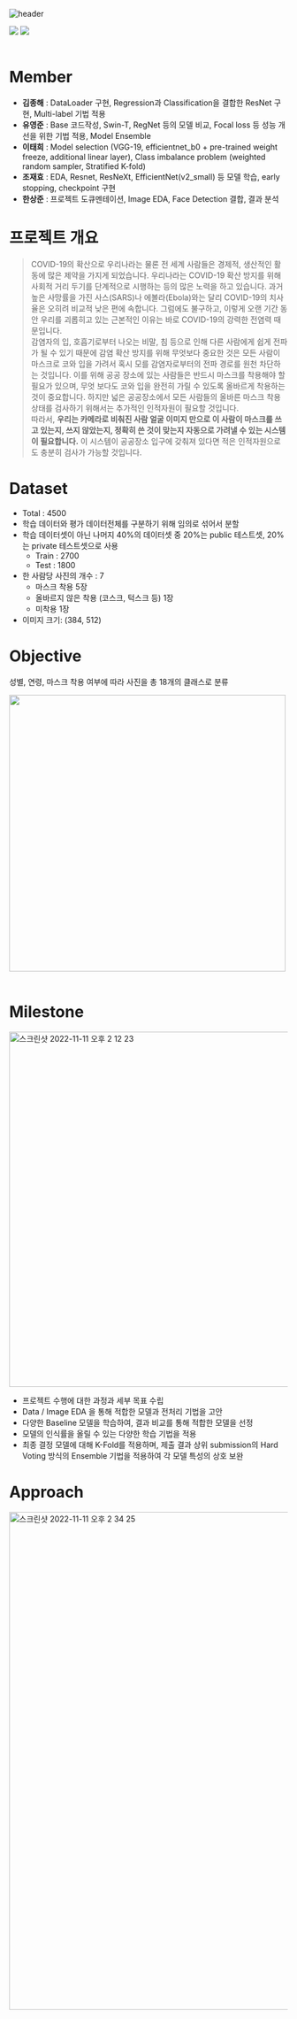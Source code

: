 ![header](https://capsule-render.vercel.app/api?type=rect&color=ffd400&text=마스크%20착용%20상태%20분류%20&fontSize=40)
<div align="left">
	<img src="https://img.shields.io/badge/Python-3776AB?style=flat&logo=Python&logoColor=white" />
	<img src="https://img.shields.io/badge/Pytorch-EE4C2C?style=flat&logo=Pytorch&logoColor=white" />
</div>
&nbsp;

# Member
- **김종해** : DataLoader 구현, Regression과 Classification을 결합한 ResNet 구현, Multi-label 기법 적용
- **유영준** : Base 코드작성, Swin-T, RegNet 등의 모델 비교, Focal loss 등 성능 개선을 위한 기법 적용, Model Ensemble
- **이태희** : Model selection (VGG-19, efficientnet_b0 + pre-trained weight freeze, additional linear layer), Class imbalance problem (weighted random sampler, Stratified K-fold)
- **조재효** : EDA, Resnet, ResNeXt, EfficientNet(v2_small) 등 모델 학습, early stopping, checkpoint 구현 <br/>
- **한상준** : 프로젝트 도큐멘테이션, Image EDA, Face Detection 결합, 결과 분석 
&nbsp;


# 프로젝트 개요
> COVID-19의 확산으로 우리나라는 물론 전 세계 사람들은 경제적, 생산적인 활동에 많은 제약을 가지게 되었습니다. 우리나라는 COVID-19 확산 방지를 위해 사회적 거리 두기를 단계적으로 시행하는 등의 많은 노력을 하고 있습니다. 과거 높은 사망률을 가진 사스(SARS)나 에볼라(Ebola)와는 달리 COVID-19의 치사율은 오히려 비교적 낮은 편에 속합니다. 그럼에도 불구하고, 이렇게 오랜 기간 동안 우리를 괴롭히고 있는 근본적인 이유는 바로 COVID-19의 강력한 전염력 때문입니다.  
감염자의 입, 호흡기로부터 나오는 비말, 침 등으로 인해 다른 사람에게 쉽게 전파가 될 수 있기 때문에 감염 확산 방지를 위해 무엇보다 중요한 것은 모든 사람이 마스크로 코와 입을 가려서 혹시 모를 감염자로부터의 전파 경로를 원천 차단하는 것입니다. 이를 위해 공공 장소에 있는 사람들은 반드시 마스크를 착용해야 할 필요가 있으며, 무엇 보다도 코와 입을 완전히 가릴 수 있도록 올바르게 착용하는 것이 중요합니다. 하지만 넓은 공공장소에서 모든 사람들의 올바른 마스크 착용 상태를 검사하기 위해서는 추가적인 인적자원이 필요할 것입니다.  
따라서, **우리는 카메라로 비춰진 사람 얼굴 이미지 만으로 이 사람이 마스크를 쓰고 있는지, 쓰지 않았는지, 정확히 쓴 것이 맞는지 자동으로 가려낼 수 있는 시스템이 필요합니다.** 이 시스템이 공공장소 입구에 갖춰져 있다면 적은 인적자원으로도 충분히 검사가 가능할 것입니다.
&nbsp;


# Dataset
- Total : 4500
- 학습 데이터와 평가 데이터전체를 구분하기 위해 임의로 섞어서 분할
- 학습 데이터셋이 아닌 나머지 40%의 데이터셋 중 20%는 public 테스트셋, 20%는 private 테스트셋으로 사용
    - Train : 2700
    - Test : 1800
- 한 사람당 사진의 개수 : 7
    - 마스크 착용 5장
    - 올바르지 않은 착용 (코스크, 턱스크 등) 1장
    - 미착용 1장
- 이미지 크기: (384, 512)
&nbsp;


# Objective
성별, 연령, 마스크 착용 여부에 따라 사진을 총 18개의 클래스로 분류

<img src="https://user-images.githubusercontent.com/68593821/131881060-c6d16a84-1138-4a28-b273-418ea487548d.png" height="500"/>
&nbsp;


# Milestone
<img width="642" alt="스크린샷 2022-11-11 오후 2 12 23" src="https://user-images.githubusercontent.com/69153087/201268107-253b75b5-8cd8-403a-ade9-3262fb67f996.png">

- 프로젝트 수행에 대한 과정과 세부 목표 수립
- Data / Image EDA 을 통해 적합한 모델과 전처리 기법을 고안
- 다양한 Baseline 모델을 학습하여, 결과 비교를 통해 적합한 모델을 선정
- 모델의 인식률을 올릴 수 있는 다양한 학습 기법을 적용
- 최종 결정 모델에 대해 K-Fold를 적용하며, 제출 결과 상위 submission의 Hard Voting 방식의 Ensemble 기법을 적용하여 각 모델 특성의 상호 보완
&nbsp;



# Approach

<img width="900" alt="스크린샷 2022-11-11 오후 2 34 25" src="https://user-images.githubusercontent.com/69153087/201270752-84aa6c7b-52f2-4066-85fc-ea3e1f5c3c6e.png">